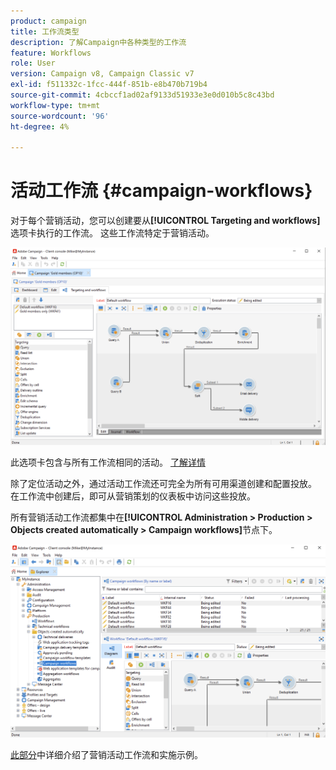 ```yaml
---
product: campaign
title: 工作流类型
description: 了解Campaign中各种类型的工作流
feature: Workflows
role: User
version: Campaign v8, Campaign Classic v7
exl-id: f511332c-1fcc-444f-851b-e8b470b719b4
source-git-commit: 4cbccf1ad02af9133d51933e3e0d010b5c8c43bd
workflow-type: tm+mt
source-wordcount: '96'
ht-degree: 4%

---
```


# 活动工作流 {#campaign-workflows}

对于每个营销活动，您可以创建要从&#x200B;**[!UICONTROL Targeting and workflows]**&#x200B;选项卡执行的工作流。 这些工作流特定于营销活动。

![](assets/wf-in-op-edit-delivery-tab.png)

此选项卡包含与所有工作流相同的活动。 [了解详情](#implementation-steps-)

除了定位活动之外，通过活动工作流还可完全为所有可用渠道创建和配置投放。 在工作流中创建后，即可从营销策划的仪表板中访问这些投放。

所有营销活动工作流都集中在&#x200B;**[!UICONTROL Administration > Production > Objects created automatically > Campaign workflows]**&#x200B;节点下。

![](assets/campaigns_wf.png)

[此部分](../campaigns/marketing-campaign-target.md)中详细介绍了营销活动工作流和实施示例。
